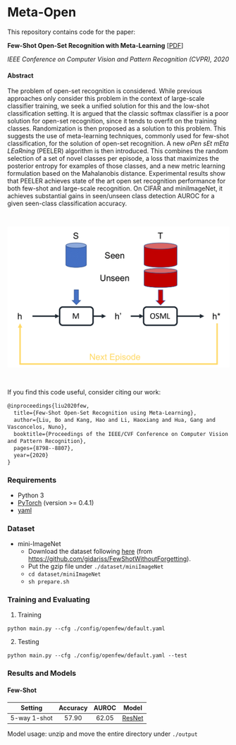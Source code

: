 # Meta-Open 
This repository contains code for the paper:

**Few-Shot Open-Set Recognition with Meta-Learning** [[PDF](http://www.svcl.ucsd.edu/publications/conference/2020/cvpr/OpenFew.pdf)]

_IEEE Conference on Computer Vision and Pattern Recognition (CVPR), 2020_


#### Abstract
The problem of open-set recognition is considered. While previous approaches only consider this problem in the context of large-scale classifier training, we seek a unified solution for this and the low-shot classification setting. It is argued that the classic softmax classifier is a poor solution for open-set recognition, since it tends to overfit on the training classes. Randomization is then proposed as a solution to this problem. This suggests the use of meta-learning techniques, commonly used for few-shot classification, for the solution of open-set recognition. A new _oPen sEt mEta LEaRning_ (PEELER) algorithm is then introduced. This combines the random selection of a set of novel classes per episode, a loss that maximizes the posterior entropy for examples of those classes, and a new metric learning formulation based on the Mahalanobis distance. Experimental results show that PEELER achieves state of the art open set recognition performance for both few-shot and large-scale recognition. On CIFAR and miniImageNet, it achieves substantial gains in seen/unseen class detection AUROC for a given seen-class classification accuracy.

&nbsp;
<p align="center">
<img src='./assets/structure.png' width=800>
</p>
&nbsp;


If you find this code useful, consider citing our work:
```
@inproceedings{liu2020few,
  title={Few-Shot Open-Set Recognition using Meta-Learning},
  author={Liu, Bo and Kang, Hao and Li, Haoxiang and Hua, Gang and Vasconcelos, Nuno},
  booktitle={Proceedings of the IEEE/CVF Conference on Computer Vision and Pattern Recognition},
  pages={8798--8807},
  year={2020}
}
```

### Requirements 
* Python 3
* [PyTorch](https://pytorch.org/) (version >= 0.4.1)
* [yaml](https://pyyaml.org/wiki/PyYAMLDocumentation)


### Dataset
* mini-ImageNet
  * Download the dataset following [here](https://mega.nz/#!rx0wGQyS!96sFlAr6yyv-9QQPCm5OBFbOm4XSD0t-HlmGaT5GaiE) (from https://github.com/gidariss/FewShotWithoutForgetting).
  * Put the gzip file under `./dataset/miniImageNet`
  * `cd dataset/miniImageNet`
  * `sh prepare.sh`


### Training and Evaluating
1. Training
```
python main.py --cfg ./config/openfew/default.yaml
```

2. Testing
```
python main.py --cfg ./config/openfew/default.yaml --test
```

### Results and Models

#### Few-Shot

  | Setting                     | Accuracy | AUROC | Model |
  | ---------------------- |:-----------:|:---------:|:--------:|
  | 5-way 1-shot          | 57.90         | 62.05      | [ResNet](http://www.svcl.ucsd.edu/~liubo/metaopen/openfew.tar.gz)|

Model usage: unzip and move the entire directory under `./output`

